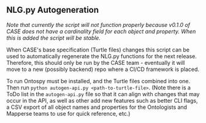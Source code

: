 ## NLG.py Autogeneration

*Note that currently the script will not function properly because v0.1.0 of CASE does not have a cardinality field for each object and property. When this is added the script will be stable.*

When CASE's base specification (Turtle files) changes this script can be used to automatically regenerate the NLG.py functions for the next release. Therefore, this should only be run by the CASE team - eventually it will move to a new (possibly backend) repo where a CI/CD framework is placed.

To run Ontospy must be installed, and the Turtle files combined into one.
Then run ```python autogen-api.py <path-to-turtle-file>```.
(Note there is a ToDo list in the `autogen-api.py` file so that it can align with changes that may occur in the API, as well as other add new features such as better CLI flags, a CSV export of all object names and properties for the Ontologists and Mapperse teams to use for quick reference, etc.)
